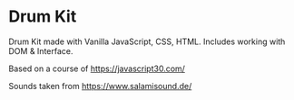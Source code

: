 # Drum Kit

Drum Kit made with Vanilla JavaScript, CSS, HTML. Includes working with DOM & Interface.



Based on a course of https://javascript30.com/

Sounds taken from https://www.salamisound.de/
